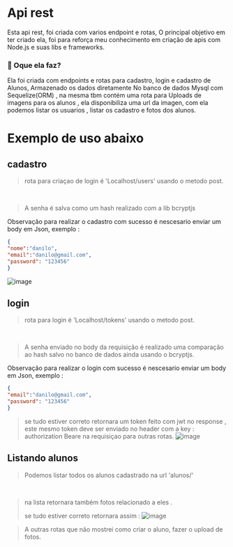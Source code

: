 # Api rest

Esta api rest, foi criada com varios endpoint e rotas, O principal objetivo em ter criado ela, foi para reforça meu conhecimento em criação de apis com Node.js e suas libs e frameworks.
### 🤔 Oque ela faz?
Ela foi criada com endpoints e rotas para cadastro, login e cadastro de Alunos, Armazenado os dados diretamente No banco de dados Mysql com  Sequelize(ORM) , na mesma tbm contém uma rota para Uploads de imagens para os alunos , ela disponibiliza uma url da imagen,
com ela podemos listar os usuarios , listar os cadastro e fotos  dos alunos.

# Exemplo de uso abaixo
## cadastro
> rota para criaçao de login é 'Localhost/users' usando o metodo post.
<br>

> A senha é salva como um hash realizado com  a lib bcryptjs

Observação para realizar o cadastro com sucesso é nescesario enviar um body em Json, exemplo :
```Json
{
"nome":"danilo",
"email":"danilo@gmail.com",
"password": "123456"
}
```

![image](https://github.com/danzok/Alunos-simple-api/assets/105066526/8a75ee29-5af2-4efe-9d66-e12f488af04b)


## login

> rota para  login é 'Localhost/tokens' usando o metodo post. 
<br>

> A senha  enviado no body da requisição é realizado uma comparação ao hash salvo no banco de dados ainda usando o bcryptjs.

Observação para realizar o login com sucesso é nescesario enviar um body em Json, exemplo :
```Json
{
"email":"danilo@gmail.com",
"password": "123456"
}
```
> se tudo estiver correto retornara um token feito com jwt no response , este mesmo token deve ser enviado no header com a key : authorization Beare <token> na requisiçao para outras rotas.
![image](https://github.com/danzok/Alunos-simple-api/assets/105066526/5e98cc0e-b763-47c2-9235-243385f1ac5f)

## Listando alunos

> Podemos listar todos os alunos cadastrado na url 'alunos/'
<br>

> na lista retornara também fotos relacionado a eles .
>
> 
> se tudo estiver correto retornara assim :
![image](https://github.com/danzok/Alunos-simple-api/assets/105066526/fcfa7abc-d727-45d2-b5af-1770f2812131)

> A outras rotas que não mostrei como criar o aluno, fazer o upload de fotos.

